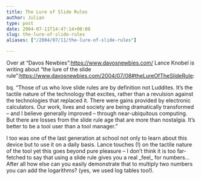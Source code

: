 ```yaml
---
title: The Lure of Slide Rules
author: Julian
type: post
date: 2004-07-11T14:47:14+00:00
slug: the-lure-of-slide-rules 
aliases: ["/2004/07/11/the-lure-of-slide-rules"]

---
```

Over at &#8220;Davos Newbies&#8221;:https://www.davosnewbies.com/ Lance Knobel is writing about &#8220;the lure of the slide rule&#8221;:https://www.davosnewbies.com/2004/07/08#theLureOfTheSlideRule:

bq. &#8220;Those of us who love slide rules are by definition not Luddites. It&#8217;s the tactile nature of the technology that excites, rather than a revulsion against the technologies that replaced it. There were gains provided by electronic calculators. Our work, lives and society are being dramatically transformed &#8211; and I believe generally improved &#8211; through near-ubiquitous computing. But there are losses from the slide rule age that are more than nostalgia. It&#8217;s better to be a tool user than a tool manager.&#8221;

I too was one of the last generation at school not only to learn about this device but to use it on a daily basis. Lance touches (!) on the tactile nature of the tool yet this goes beyond pure pleasure &#8211; I don&#8217;t think it is too far-fetched to say that using a slide rule gives you a real \_feel\_ for numbers&#8230; After all how else can you easily demonstrate that to multiply two numbers you can add the logarithms? (yes, we used log tables too!).
